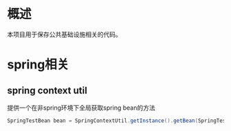 # 概述

本项目用于保存公共基础设施相关的代码。

# spring相关

## spring context util

提供一个在非spring环境下全局获取spring bean的方法

```java
SpringTestBean bean = SpringContextUtil.getInstance().getBean(SpringTestBean.class);
```
